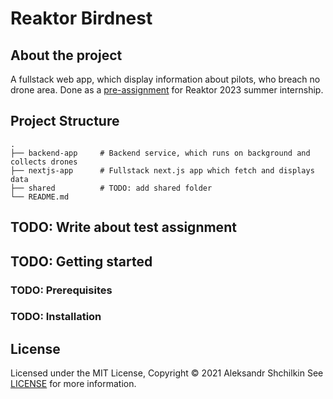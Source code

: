 # Reaktor Birdnest

## About the project

A fullstack web app, which display information about pilots, who breach no drone area.
Done as a [pre-assignment](https://assignments.reaktor.com/birdnest/) for Reaktor 2023 summer internship.

## Project Structure

    .
    ├── backend-app     # Backend service, which runs on background and collects drones
    ├── nextjs-app      # Fullstack next.js app which fetch and displays data
    ├── shared          # TODO: add shared folder
    └── README.md

## TODO: Write about test assignment

## TODO: Getting started

### TODO: Prerequisites

### TODO: Installation

## License

Licensed under the MIT License, Copyright © 2021 Aleksandr Shchilkin
See [LICENSE](./LICENSE) for more information.
